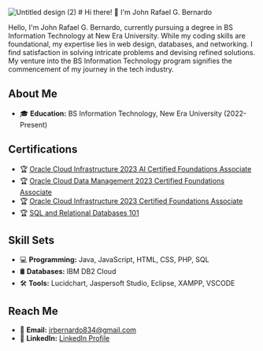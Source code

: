 


![Untitled design (2)](https://github.com/johnrafaelbernardo/JohnRafaelBernardo/assets/153513115/d252b0aa-f6a8-42bd-b500-b3c368193626) # Hi there! 👋 I'm John Rafael G. Bernardo

Hello, I'm John Rafael G. Bernardo, currently pursuing a degree in BS Information Technology at New Era University. While my coding skills are foundational, my expertise lies in web design, databases, and networking. 
I find satisfaction in solving intricate problems and devising refined solutions. My venture into the BS Information Technology program signifies the commencement of my journey in the tech industry.

## About Me

- 🎓 **Education:** BS Information Technology, New Era University (2022-Present)

## Certifications

- 🏆 [Oracle Cloud Infrastructure 2023 AI Certified Foundations Associate](https://catalog-education.oracle.com/pls/certview/sharebadge?id=336B473156897BBADCE29F93D925176DEA87FC447F9105C89A735777E684CAFF&fbclid=IwAR37tcZSYD-GN6QauvDrT0LqJyCjp9v2yWywnhNrK2kvVBmLuMXdTq9yXik)
- 🏆 [Oracle Cloud Data Management 2023 Certified Foundations Associate](https://catalog-education.oracle.com/pls/certview/sharebadge?id=9DDC04B29E8FD345251656B6B37B7D892053A7913514372636148F164A9C501C&fbclid=IwAR14E8NVwOPv6yu7xhgJ-T0uf_leM4FhN0T7k6lbSCGQv-HLYQ96MjN5X-Y)
- 🏆 [Oracle Cloud Infrastructure 2023 Certified Foundations Associate](https://catalog-education.oracle.com/pls/certview/sharebadge?id=94DA7A232AA381D1BD6AC7E7E1055394B653FE6AEFA91441958580FC7B7DF20B)
- 🏆 [SQL and Relational Databases 101](https://courses.cognitiveclass.ai/certificates/84bb449cb0f84b99a6e6e66cd35c6403)

## Skill Sets

- 💻 **Programming:** Java, JavaScript, HTML, CSS, PHP, SQL
- 🛢️ **Databases:** IBM DB2 Cloud
- 🛠️ **Tools:** Lucidchart, Jaspersoft Studio, Eclipse, XAMPP, VSCODE

## Reach Me

- 📧 **Email:** jrbernardo834@gmail.com
- 💼 **LinkedIn:** [LinkedIn Profile](www.linkedin.com/in/john-rafael-bernardo-a32272290)
